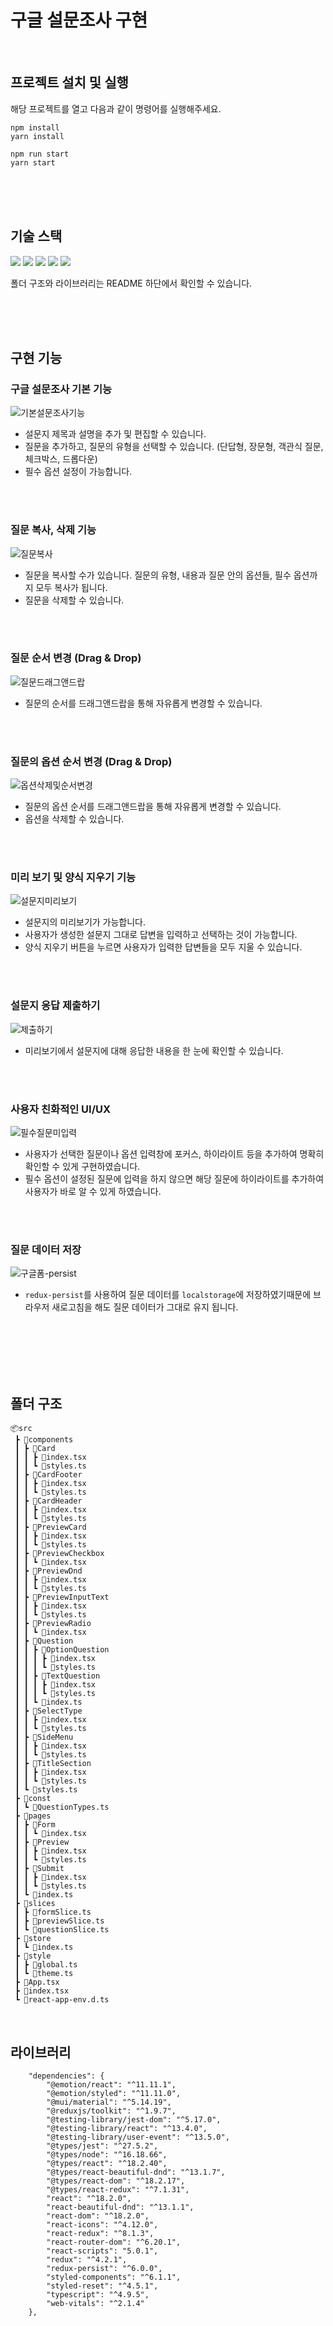 # 구글 설문조사 구현

<br/>

## 프로젝트 설치 및 실행

해당 프로젝트를 열고 다음과 같이 명령어를 실행해주세요.

```
npm install
yarn install
```

```
npm run start
yarn start
```

<br/>
<br/>
<br/>

## 기술 스택

<img src="https://img.shields.io/badge/TypeScript-3178C6?style=flat&logo=TypeScript&logoColor=white"/> <img src="https://img.shields.io/badge/React-61DAFB?style=flat&logo=React&logoColor=white"/> <img src="https://img.shields.io/badge/Redux-764ABC?style=flat&logo=Redux&logoColor=white"/> <img src="https://img.shields.io/badge/ReduxToolkit-764ABC?style=flat&logo=Redux&logoColor=white"/> <img src="https://img.shields.io/badge/styledcomponents-DB7093?style=flat&logo=styled-components&logoColor=white"/>

폴더 구조와 라이브러리는 README 하단에서 확인할 수 있습니다.

<br/>
<br/>
<br/>

## 구현 기능

### 구글 설문조사 기본 기능

![기본설문조사기능](https://github.com/eeeyooon/portfolio/assets/102462534/4ad6f161-791b-4e43-b5c2-5ce5938b8f91)

- 설문지 제목과 설명을 추가 및 편집할 수 있습니다.
- 질문을 추가하고, 질문의 유형을 선택할 수 있습니다.
  (단답형, 장문형, 객관식 질문, 체크박스, 드롭다운)
- 필수 옵션 설정이 가능합니다.

<br/>
<br/>

### 질문 복사, 삭제 기능

![질문복사](https://github.com/eeeyooon/portfolio/assets/102462534/11f2884d-9853-43cb-84b9-476aa22d9abb)

- 질문을 복사할 수가 있습니다. 질문의 유형, 내용과 질문 안의 옵션들, 필수 옵션까지 모두 복사가 됩니다.
- 질문을 삭제할 수 있습니다.

<br/>
<br/>

### 질문 순서 변경 (Drag & Drop)

![질문드래그앤드랍](https://github.com/eeeyooon/portfolio/assets/102462534/3fd589d5-8588-4816-8954-150a804f7a18)

- 질문의 순서를 드래그앤드랍을 통해 자유롭게 변경할 수 있습니다.

<br/>
<br/>

### 질문의 옵션 순서 변경 (Drag & Drop)

![옵션삭제및순서변경](https://github.com/eeeyooon/portfolio/assets/102462534/1ca42cba-e0a3-4477-aaeb-63fa9df8d3f8)

- 질문의 옵션 순서를 드래그앤드랍을 통해 자유롭게 변경할 수 있습니다.
- 옵션을 삭제할 수 있습니다.

<br/>
<br/>

### 미리 보기 및 양식 지우기 기능

![설문지미리보기](https://github.com/eeeyooon/portfolio/assets/102462534/23a87d43-bd10-45e3-99d0-143cc3c6b576)

- 설문지의 미리보기가 가능합니다.
- 사용자가 생성한 설문지 그대로 답변을 입력하고 선택하는 것이 가능합니다.
- 양식 지우기 버튼을 누르면 사용자가 입력한 답변들을 모두 지울 수 있습니다.

<br/>
<br/>

### 설문지 응답 제출하기

![제출하기](https://github.com/eeeyooon/portfolio/assets/102462534/b56cc3a5-7077-4a04-86e9-90ba8ddd7004)

- 미리보기에서 설문지에 대해 응답한 내용을 한 눈에 확인할 수 있습니다.

<br/>
<br/>

### 사용자 친화적인 UI/UX

![필수질문미입력](https://github.com/eeeyooon/portfolio/assets/102462534/c623528a-e3a4-4ce1-b222-80273cd0048a)

- 사용자가 선택한 질문이나 옵션 입력창에 포커스, 하이라이트 등을 추가하여 명확히 확인할 수 있게 구현하였습니다.
- 필수 옵션이 설정된 질문에 입력을 하지 않으면 해당 질문에 하이라이트를 추가하여 사용자가 바로 알 수 있게 하였습니다.

<br/>
<br/>

### 질문 데이터 저장

![구글폼-persist](https://github.com/eeeyooon/portfolio/assets/102462534/d16c365e-216c-4a67-beed-98762f9e1800)

- `redux-persist`를 사용하여 질문 데이터를 `localstorage`에 저장하였기때문에 브라우저 새로고침을 해도 질문 데이터가 그대로 유지 됩니다.

<br/>
<br/>

<br/>
<br/>
<br/>

## 폴더 구조

```
📦src
 ┣ 📂components
 ┃ ┣ 📂Card
 ┃ ┃ ┣ 📜index.tsx
 ┃ ┃ ┗ 📜styles.ts
 ┃ ┣ 📂CardFooter
 ┃ ┃ ┣ 📜index.tsx
 ┃ ┃ ┗ 📜styles.ts
 ┃ ┣ 📂CardHeader
 ┃ ┃ ┣ 📜index.tsx
 ┃ ┃ ┗ 📜styles.ts
 ┃ ┣ 📂PreviewCard
 ┃ ┃ ┣ 📜index.tsx
 ┃ ┃ ┗ 📜styles.ts
 ┃ ┣ 📂PreviewCheckbox
 ┃ ┃ ┗ 📜index.tsx
 ┃ ┣ 📂PreviewDnd
 ┃ ┃ ┣ 📜index.tsx
 ┃ ┃ ┗ 📜styles.ts
 ┃ ┣ 📂PreviewInputText
 ┃ ┃ ┣ 📜index.tsx
 ┃ ┃ ┗ 📜styles.ts
 ┃ ┣ 📂PreviewRadio
 ┃ ┃ ┗ 📜index.tsx
 ┃ ┣ 📂Question
 ┃ ┃ ┣ 📂OptionQuestion
 ┃ ┃ ┃ ┣ 📜index.tsx
 ┃ ┃ ┃ ┗ 📜styles.ts
 ┃ ┃ ┣ 📂TextQuestion
 ┃ ┃ ┃ ┣ 📜index.tsx
 ┃ ┃ ┃ ┗ 📜styles.ts
 ┃ ┃ ┗ 📜index.ts
 ┃ ┣ 📂SelectType
 ┃ ┃ ┣ 📜index.tsx
 ┃ ┃ ┗ 📜styles.ts
 ┃ ┣ 📂SideMenu
 ┃ ┃ ┣ 📜index.tsx
 ┃ ┃ ┗ 📜styles.ts
 ┃ ┣ 📂TitleSection
 ┃ ┃ ┣ 📜index.tsx
 ┃ ┃ ┗ 📜styles.ts
 ┃ ┗ 📜styles.ts
 ┣ 📂const
 ┃ ┗ 📜QuestionTypes.ts
 ┣ 📂pages
 ┃ ┣ 📂Form
 ┃ ┃ ┗ 📜index.tsx
 ┃ ┣ 📂Preview
 ┃ ┃ ┣ 📜index.tsx
 ┃ ┃ ┗ 📜styles.ts
 ┃ ┣ 📂Submit
 ┃ ┃ ┣ 📜index.tsx
 ┃ ┃ ┗ 📜styles.ts
 ┃ ┗ 📜index.ts
 ┣ 📂slices
 ┃ ┣ 📜formSlice.ts
 ┃ ┣ 📜previewSlice.ts
 ┃ ┗ 📜questionSlice.ts
 ┣ 📂store
 ┃ ┗ 📜index.ts
 ┣ 📂style
 ┃ ┣ 📜global.ts
 ┃ ┗ 📜theme.ts
 ┣ 📜App.tsx
 ┣ 📜index.tsx
 ┗ 📜react-app-env.d.ts
```

<br/>

## 라이브러리

```
	"dependencies": {
		"@emotion/react": "^11.11.1",
		"@emotion/styled": "^11.11.0",
		"@mui/material": "^5.14.19",
		"@reduxjs/toolkit": "^1.9.7",
		"@testing-library/jest-dom": "^5.17.0",
		"@testing-library/react": "^13.4.0",
		"@testing-library/user-event": "^13.5.0",
		"@types/jest": "^27.5.2",
		"@types/node": "^16.18.66",
		"@types/react": "^18.2.40",
		"@types/react-beautiful-dnd": "^13.1.7",
		"@types/react-dom": "^18.2.17",
		"@types/react-redux": "^7.1.31",
		"react": "^18.2.0",
		"react-beautiful-dnd": "^13.1.1",
		"react-dom": "^18.2.0",
		"react-icons": "^4.12.0",
		"react-redux": "^8.1.3",
		"react-router-dom": "^6.20.1",
		"react-scripts": "5.0.1",
		"redux": "^4.2.1",
		"redux-persist": "^6.0.0",
		"styled-components": "^6.1.1",
		"styled-reset": "^4.5.1",
		"typescript": "^4.9.5",
		"web-vitals": "^2.1.4"
	},
```

<br/>

